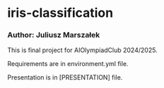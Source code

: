 # iris-classification
### Author: Juliusz Marszałek

This is final project for AIOlympiadClub 2024/2025.

Requirements are in environment.yml file.

Presentation is in [PRESENTATION] file.
